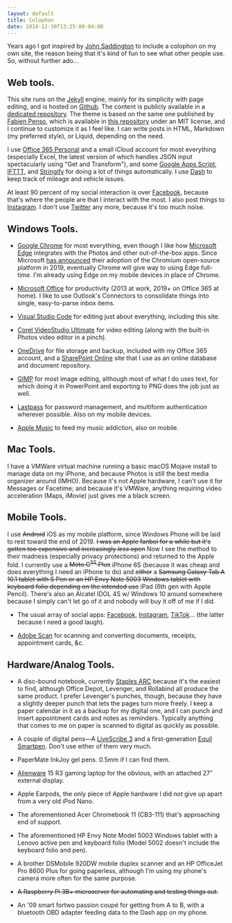 ```yaml
---
layout: default
title: Colophon
date: 2018-12-30T13:25:00-04:00
---
```


Years ago I got inspired by [John Saddington](http://john.do) to include a colophon on my own site, the reason being that it's kind of fun to see what other people use. So, without further ado&hellip;

## Web tools.

This site runs on the [Jekyll](https://jekyllrb.com/) engine, mainly for its simplicity with page editing, and is hosted on [Github](https://www.github.com). The content is publicly available in a [dedicated repository](https://github.com/swbuehler/swbuehler.github.io). The theme is based on the same one published by [Fabien Penso](http://blog.penso.info/), which is available in [this repository](https://github.com/penso/blog.penso.info) under an MIT license, and I continue to customize it as I feel like. I can write posts in HTML, Markdown (my preferred style), or Liquid, depending on the need.

I use [Office 365 Personal](https://www.office.com) and a small iCloud account for most everything (especially Excel, the latest version of which handles JSON input spectacularly using "Get and Transform"), and some [Google Apps Script](https://script.google.com), [IFTTT](https://www.ifttt.com), and [Stringify](https://www.stringify.com) for doing a lot of things automatically. I use [Dash](https://dash.by) to keep track of mileage and vehicle issues. 

At least 90 percent of my social interaction is over [Facebook](https://fb.me/stevenwatsonbuehler), because that's where the people are that I interact with the most. I also post things to [Instagram](https://www.instagram.com/stevenwatsonb). I don't use [Twitter](https://www.twitter.com) any more, because it's too much noise.

## Windows Tools.

- [Google Chrome](https://chrome.google.com) for most everything, even though I like how [Microsoft Edge](https://www.microsoft.com/en-us/windows/microsoft-edge) integrates with the Photos and other out-of-the-box apps. Since Microsoft [has announced](https://blogs.windows.com/windowsexperience/2018/12/06/microsoft-edge-making-the-web-better-through-more-open-source-collaboration/#GmSJg4uFjBM5y8Hz.97) their adoption of the Chromium open-source platform in 2019, eventually Chrome will give way to using Edge full-time. I'm already using Edge on my mobile devices in place of Chrome.

- [Microsoft Office](https://www.office.com) for productivity (2013 at work, 2019+ on Office 365 at home). I like to use Outlook's Connectors to consolidate things into single, easy-to-parse inbox items.

- [Visual Studio Code](https://code.visualstudio.com/) for editing just about everything, including this site.

- [Corel VideoStudio Ultimate](https://www.videostudiopro.com/en/products/videostudio/?hptrack=en2bb5) for video editing (along with the built-in Photos video editor in a pinch).

- [OneDrive](https://onedrive.live.com) for file storage and backup, included with my Office 365 account, and a [SharePoint Online](https://products.office.com/en-us/sharepoint/collaboration?ms.officeurl=sharepoint&rtc=1) site that I use as an online database and document repository.

- [GIMP](https://www.gimp.org) for most image editing, although most of what I do uses text, for which doing it in PowerPoint and exporting to PNG does the job just as well.

- [Lastpass](https://www.lastpass.com) for password management, and multiform authentication wherever possible. Also on my mobile devices.

- [Apple Music](https://www.apple.com/itunes/) to feed my music addiction, also on mobile.

## Mac Tools.

I have a VMWare virtual machine running a basic macOS Mojave install to manage data on my iPhone, and because Photos is still the best media organizer around (IMHO). Because it's not Apple hardware, I can't use it for Messages or Facetime; and because it's VMWare, anything requiring video acceleration (Maps, iMovie) just gives me a black screen. 

## Mobile Tools.

I use <del>Android</del> iOS as my mobile platform, since Windows Phone will be laid to rest toward the end of 2019. <del>I was an Apple fanboi for a while but it's gotten too expensive and increasingly _less_ open</del> Now I see the method to their madness (especially privacy protections) and returned to the Apple fold. I currently use a <del>Moto G<sup>5S</sup> Plus</del> iPhone 6S (because it was cheap and does everything I need an iPhone to do) and <del>either</del> a <del>Samsung Galaxy Tab A 10.1 tablet with S Pen or an HP Envy Note 5003 Windows tablet with keyboard folio depending on the intended use</del> iPad (6th gen with Apple Pencil). There's also an Alcatel IDOL 4S w/ Windows 10 around somewhere because I simply can't let go of it and nobody will buy it off of me if I did.

- The usual array of social apps: [Facebook](https://facebook.com), [Instagram](https://instagram.com), [TikTok](https://tiktok.com)&hellip; (the latter because I need a good laugh).

- [Adobe Scan](https://acrobat.adobe.com/us/en/mobile/scanner-app.html) for scanning and converting documents, receipts, appointment cards, &c.

## Hardware/Analog Tools.

- A disc-bound notebook, currently [Staples ARC](https://www.staples.com/deals/Staples-Arc/BI1414809) because it's the easiest to find, although Office Depot, Levenger, and Rollabind all produce the same product. I prefer Levenger's punches, though, because they have a slightly deeper punch that lets the pages turn more freely.  I keep a paper calendar in it as a backup for my digital one, and I can punch and insert appointment cards and notes as reminders.  Typically anything that comes to me on paper is scanned to digital as quickly as possible. 

- A couple of digital pens&mdash;A [LiveScribe 3](https://www.livescribe.com) and a first-generation [Equil Smartpen](https://www.myequil.com/home/). Don't use either of them very much.

- PaperMate InkJoy gel pens. 0.5mm if I can find them.

- [Alienware](https://www.alienware.com) 15 R3 gaming laptop for the obvious, with an attached 27&Prime; external display.

- Apple Earpods, the only piece of Apple hardware I did _not_ give up apart from a very old iPod Nano.

- The aforementioned Acer Chromebook 11 (CB3-111) that's approaching end of support.

- The aforementioned HP Envy Note Model 5003 Windows tablet with a Lenovo active pen and keyboard folio (Model 5002 doesn't include the keyboard folio and pen).

- A brother DSMobile 920DW mobile duplex scanner and an HP OfficeJet Pro 8600 Plus for going paperless, although I'm using my phone's camera more often for the same purpose.

- <del>A Raspberry Pi 3B+ microserver for automating and testing things out.</del>

- An '09 smart fortwo passion coupé for getting from A to B, with a bluetooth OBD adapter feeding data to the Dash app on my phone.

